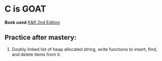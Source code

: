 # C is GOAT
**Book used** [K&R 2nd Edition](https://drive.google.com/file/d/1GQgZvrrk3BeIIozWO_0QXZuTYM8bpzPk/view?usp=sharing)
## Practice after mastery:
1. Doubly linked list of heap allocated string, write functions to insert, find, and delete items from it.
